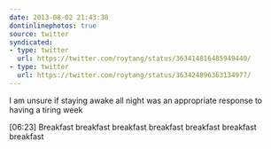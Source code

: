 ```yaml
---
date: 2013-08-02 21:43:38
dontinlinephotos: true
source: twitter
syndicated:
- type: twitter
  url: https://twitter.com/roytang/status/363414816485949440/
- type: twitter
  url: https://twitter.com/roytang/status/363424896363134977/
---
```


I am unsure if staying awake all night was an appropriate response to having a tiring week

<time>[06:23]</time> Breakfast breakfast breakfast breakfast breakfast breakfast breakfast